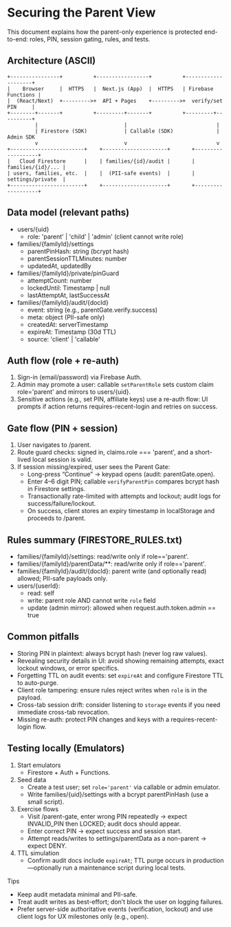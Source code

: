 # Securing the Parent View

This document explains how the parent-only experience is protected end-to-end: roles, PIN, session gating, rules, and tests.

## Architecture (ASCII)

```
+----------------+          +-----------------+          +--------------------+
|    Browser     |  HTTPS   |  Next.js (App)  |  HTTPS   | Firebase Functions |
|  (React/Next)  +--------->+  API + Pages    +--------->+  verify/set PIN     |
+--------+-------+          +---------+-------+          +---------+----------+
         |                            |                             |
         | Firestore (SDK)            | Callable (SDK)              | Admin SDK
         v                            v                             v
+------------------------+    +---------------------+       +-------------------+
|   Cloud Firestore      |    | families/{id}/audit |       | families/{id}/... |
| users, families, etc.  |    |  (PII-safe events)  |       | settings/private  |
+------------------------+    +---------------------+       +-------------------+
```

## Data model (relevant paths)

- users/{uid}
  - role: 'parent' | 'child' | 'admin' (client cannot write role)
- families/{familyId}/settings
  - parentPinHash: string (bcrypt hash)
  - parentSessionTTLMinutes: number
  - updatedAt, updatedBy
- families/{familyId}/private/pinGuard
  - attemptCount: number
  - lockedUntil: Timestamp | null
  - lastAttemptAt, lastSuccessAt
- families/{familyId}/audit/{docId}
  - event: string (e.g., parentGate.verify.success)
  - meta: object (PII-safe only)
  - createdAt: serverTimestamp
  - expireAt: Timestamp (30d TTL)
  - source: 'client' | 'callable'

## Auth flow (role + re-auth)

1. Sign-in (email/password) via Firebase Auth.
2. Admin may promote a user: callable `setParentRole` sets custom claim role='parent' and mirrors to users/{uid}.
3. Sensitive actions (e.g., set PIN, affiliate keys) use a re-auth flow: UI prompts if action returns requires-recent-login and retries on success.

## Gate flow (PIN + session)

1. User navigates to /parent.
2. Route guard checks: signed in, claims.role === 'parent', and a short-lived local session is valid.
3. If session missing/expired, user sees the Parent Gate:
   - Long-press “Continue” → keypad opens (audit: parentGate.open).
   - Enter 4–6 digit PIN; callable `verifyParentPin` compares bcrypt hash in Firestore settings.
   - Transactionally rate-limited with attempts and lockout; audit logs for success/failure/lockout.
   - On success, client stores an expiry timestamp in localStorage and proceeds to /parent.

## Rules summary (FIRESTORE_RULES.txt)

- families/{familyId}/settings: read/write only if role=='parent'.
- families/{familyId}/parentData/**: read/write only if role=='parent'.
- families/{familyId}/audit/{docId}: parent write (and optionally read) allowed; PII-safe payloads only.
- users/{userId}:
  - read: self
  - write: parent role AND cannot write `role` field
  - update (admin mirror): allowed when request.auth.token.admin == true

## Common pitfalls

- Storing PIN in plaintext: always bcrypt hash (never log raw values).
- Revealing security details in UI: avoid showing remaining attempts, exact lockout windows, or error specifics.
- Forgetting TTL on audit events: set `expireAt` and configure Firestore TTL to auto-purge.
- Client role tampering: ensure rules reject writes when `role` is in the payload.
- Cross-tab session drift: consider listening to `storage` events if you need immediate cross-tab revocation.
- Missing re-auth: protect PIN changes and keys with a requires-recent-login flow.

## Testing locally (Emulators)

1. Start emulators
   - Firestore + Auth + Functions.
2. Seed data
   - Create a test user; set `role='parent'` via callable or admin emulator.
   - Write families/{uid}/settings with a bcrypt parentPinHash (use a small script).
3. Exercise flows
   - Visit /parent-gate, enter wrong PIN repeatedly → expect INVALID_PIN then LOCKED; audit docs should appear.
   - Enter correct PIN → expect success and session start.
   - Attempt reads/writes to settings/parentData as a non-parent → expect DENY.
4. TTL simulation
   - Confirm audit docs include `expireAt`; TTL purge occurs in production—optionally run a maintenance script during local tests.

Tips
- Keep audit metadata minimal and PII-safe.
- Treat audit writes as best-effort; don’t block the user on logging failures.
- Prefer server-side authoritative events (verification, lockout) and use client logs for UX milestones only (e.g., open).
